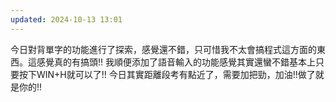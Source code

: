 ```yaml
---
updated: 2024-10-13 13:01
---
```

今日對背單字的功能進行了探索，感覺還不錯，只可惜我不太會搞程式這方面的東西。這感覺真的有搞頭!!
我順便添加了語音輸入的功能感覺其實還蠻不錯基本上只要按下WIN+H就可以了!!
今日其實距離段考有點近了，需要加把勁，加油!!做了就是你的!!